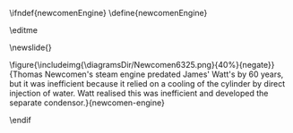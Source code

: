 \ifndef{newcomenEngine}
\define{newcomenEngine}

\editme

\newslide{}

\figure{\includeimg{\diagramsDir/Newcomen6325.png}{40%}{negate}}{Thomas Newcomen's steam engine predated James' Watt's by 60 years, but it was inefficient because it relied on a cooling of the cylinder by direct injection of water. Watt realised this was inefficient and developed the separate condensor.}{newcomen-engine}

\endif
